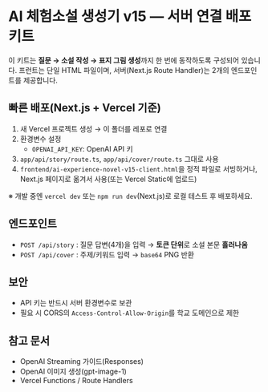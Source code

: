 # AI 체험소설 생성기 v15 — 서버 연결 배포 키트

이 키트는 **질문 → 소설 작성 → 표지 그림 생성**까지 한 번에 동작하도록 구성되어 있습니다.
프런트는 단일 HTML 파일이며, 서버(Next.js Route Handler)는 2개의 엔드포인트를 제공합니다.

## 빠른 배포(Next.js + Vercel 기준)

1) 새 Vercel 프로젝트 생성 → 이 폴더를 레포로 연결
2) 환경변수 설정
   - `OPENAI_API_KEY`: OpenAI API 키
3) `app/api/story/route.ts`, `app/api/cover/route.ts` 그대로 사용
4) `frontend/ai-experience-novel-v15-client.html`을 정적 파일로 서빙하거나,
   Next.js 페이지로 옮겨서 사용(또는 Vercel Static에 업로드)

※ 개발 중엔 `vercel dev` 또는 `npm run dev`(Next.js)로 로컬 테스트 후 배포하세요.

## 엔드포인트
- `POST /api/story` : 질문 답변(4개)을 입력 → **토큰 단위**로 소설 본문 **흘러나옴**
- `POST /api/cover` : 주제/키워드 입력 → `base64` PNG 반환

## 보안
- API 키는 반드시 서버 환경변수로 보관
- 필요 시 CORS의 `Access-Control-Allow-Origin`를 학교 도메인으로 제한

## 참고 문서
- OpenAI Streaming 가이드(Responses)  
- OpenAI 이미지 생성(gpt-image-1)  
- Vercel Functions / Route Handlers
